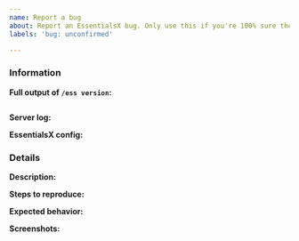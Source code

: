 ```yaml
---
name: Report a bug
about: Report an EssentialsX bug. Only use this if you're 100% sure there's something wrong with EssentialsX - otherwise, try "Help!".
labels: 'bug: unconfirmed'

---
```


<!-- EssentialsX bug reporting guide

NOTE: Failure to fill out this template properly may result in your issue being
      delayed or ignored.

Don't put anything inside this block, as it will be hidden when you post your
issue. Make sure to also not type between any arrows in the template, as this
text will also be hidden.

If you are reporting a bug, please follow the following steps:

1.  Fill out the template in full.
      Run the commands in the console. Don't just put "latest" as a version,
      or we will ignore it.

2.  When linking files, do not attach them to the post!
      Copy and paste any logs into https://gist.github.com/, then paste a
      link to them in the relevant parts of the template. Avoid using
      Hastebin or Pastebin, as this makes providing support more difficult.
      **DO NOT drag files into this box!**

3.  If you are reporting a performance issue, please include a link to a
    Timings and/or profiler report.

4.  If you are reporting a bug with commands or something else in-game,
    please include screenshots to help us diagnose the problem.

-->

### Information

**Full output of `/ess version`:**
<!--
    Paste the output of `/ess version` inside the ```s, preferably copied
    directly from the console.
-->
```

```

**Server log:**
<!--
    Upload `logs/latest.log` to https://gist.github.com/ then paste the link
    below this block.
-->


**EssentialsX config:**
<!--
    Upload `plugins/Essentials/config.yml` (and other config files if relevant)
    to https://gist.github.com/ then paste the link below this block.
-->


### Details

**Description:**  
<!-- What is the bug? Type a brief summary below this line. -->

**Steps to reproduce:**  
<!-- How did you cause it? Describe what you did to cause the bug below. -->

**Expected behavior:**  
<!-- What did you expect to happen? Type below this line. -->

**Screenshots:**  
<!-- If necessary, include screenshots or a video below this line. -->
